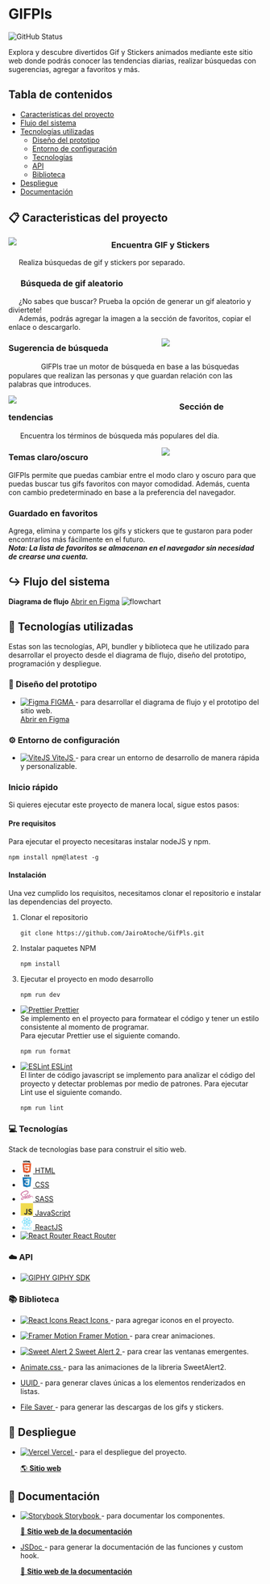 # GIFPls

![GitHub Status](https://img.shields.io/badge/Status-En%20desarrollo-brightgreen)

Explora y descubre divertidos Gif y Stickers animados mediante este sitio web donde podrás conocer las tendencias diarias, realizar búsquedas con sugerencias, agregar a favoritos y más.

## Tabla de contenidos

- [Características del proyecto](#caracteristicas-del-proyecto)
- [Flujo del sistema](#flujo-del-sistema)
- [Tecnologías utilizadas](#tecnologías-utilizadas)
  - [Diseño del prototipo](#diseño-del-prototipo)
  - [Entorno de configuración](#entorno-de-configuración)
  - [Tecnologías](#tecnologías)
  - [API](#api)
  - [Biblioteca](#biblioteca)
- [Despliegue](#despliegue)
- [Documentación](#documentación)

## 📋 Caracteristicas del proyecto <a name="caracteristicas-del-proyecto"></a>

<img src="https://user-images.githubusercontent.com/44626985/197085733-5f6e30d3-ef8c-4cc8-9802-155b398650a3.gif" width="180" align="left" />

### ⠀⠀Encuentra GIF y Stickers

⠀⠀Realiza búsquedas de gif y stickers por separado.

### ⠀⠀Búsqueda de gif aleatorio

⠀⠀¿No sabes que buscar? Prueba la opción de generar un gif aleatorio y diviertete! <br>
⠀⠀Además, podrás agregar la imagen a la sección de favoritos, copiar el enlace o descargarlo.

<img src="https://user-images.githubusercontent.com/44626985/197076433-0857c2e7-8bb3-4304-85f2-6b00279bd36c.gif" width="200" align="right" />

### Sugerencia de búsqueda

ㅤㅤㅤㅤㅤGIFPls trae un motor de búsqueda en base a las búsquedas populares que realizan las personas y que guardan relación con las palabras que introduces.

<img src="https://user-images.githubusercontent.com/44626985/197077078-0cbd1217-102b-4a34-b2d7-eabcb8876fbd.gif" width="300" align="left"/>

### ‍‍‍‍‍⠀⠀ㅤSección de tendencias

⠀ㅤEncuentra los términos de búsqueda más populares del día.

<img src="https://user-images.githubusercontent.com/44626985/197085343-f36b9441-6d1a-485c-811a-8cb7c5109953.gif" width="200" align="right"/>

### Temas claro/oscuro

GIFPls permite que puedas cambiar entre el modo claro y oscuro para que puedas buscar tus gifs favoritos con mayor comodidad. Además, cuenta con cambio predeterminado en base a la preferencia del navegador.

### Guardado en favoritos

Agrega, elimina y comparte los gifs y stickers que te gustaron para poder encontrarlos más fácilmente en el futuro. <br>
**_Nota: La lista de favoritos se almacenan en el navegador sin necesidad de crearse una cuenta._**

## ↪️ Flujo del sistema <a name="flujo-del-sistema"></a>

**Diagrama de flujo** [Abrir en Figma](https://www.figma.com/file/Yx6gfpIu7ybjEW1VqQdeZ6/Diagrama-de-flujo---GifPls?node-id=0%3A1)
![flowchart](https://user-images.githubusercontent.com/44626985/197268815-8bd07801-76fe-49d6-815b-38068b2c23d2.jpg)

## 🔧 Tecnologías utilizadas <a name="tecnologías-utilizadas"></a>

Estas son las tecnologías, API, bundler y biblioteca que he utilizado para desarrollar el proyecto desde el diagrama de flujo, diseño del prototipo, programación y despliegue.

### 📐 Diseño del prototipo <a name="diseño-del-prototipo"></a>

- <a href="https://www.figma.com/" target="_blank" rel="noreferrer"> <img src="https://www.vectorlogo.zone/logos/figma/figma-icon.svg" alt="Figma" width="25" height="25" /> FIGMA </a> - para desarrollar el diagrama de flujo y el prototipo del sitio web. <br>
  [Abrir en Figma]()

### ⚙️ Entorno de configuración <a name="entorno-de-configuración"></a>

- <a href="https://vitejs.dev/" target="_blank" rel="noreferrer"> <img src="https://cdn.worldvectorlogo.com/logos/vitejs.svg" alt="ViteJS" width="25" height="25"/> ViteJS </a> - para crear un entorno de desarrollo de manera rápida y personalizable.

### Inicio rápido

Si quieres ejecutar este proyecto de manera local, sigue estos pasos:

#### Pre requisitos

Para ejecutar el proyecto necesitaras instalar nodeJS y npm.

```
npm install npm@latest -g
```

#### Instalación

Una vez cumplido los requisitos, necesitamos clonar el repositorio e instalar las dependencias del proyecto.

1. Clonar el repositorio
   ```
   git clone https://github.com/JairoAtoche/GifPls.git
   ```
2. Instalar paquetes NPM
   ```
   npm install
   ```
3. Ejecutar el proyecto en modo desarrollo
   ```
   npm run dev
   ```

- <a href="https://prettier.io/" target="_blank" rel="noreferrer"> <img src="https://prettier.io/icon.png" alt="Prettier" width="25" height="25" /> Prettier </a> <br>
  Se implemento en el proyecto para formatear el código y tener un estilo consistente al momento de programar.<br>
  Para ejecutar Prettier use el siguiente comando.

  ```
  npm run format
  ```

- <a href="https://eslint.org/" target="_blank" rel="noreferrer"> <img src="https://camo.githubusercontent.com/a5e575e94f48ea666506fe28bf0eaf475ef28b2ed8e5b829e48a21f9c6390d49/68747470733a2f2f63646e2e776f726c64766563746f726c6f676f2e636f6d2f6c6f676f732f65736c696e742e737667" alt="ESLint" width="25" height="25" /> ESLint </a><br>
  El linter de código javascript se implemento para analizar el código del proyecto y detectar problemas por medio de patrones.
  Para ejecutar Lint use el siguiente comando.
  ```
  npm run lint
  ```

### 💻 Tecnologías <a name="tecnologías"></a>

Stack de tecnologías base para construir el sitio web.

- <a href="https://www.w3.org/html/" target="_blank" rel="noreferrer"> <img src="https://raw.githubusercontent.com/devicons/devicon/master/icons/html5/html5-original-wordmark.svg" alt="HTML" width="25" height="25"/> HTML </a>
- <a href="https://www.w3schools.com/css/" target="_blank" rel="noreferrer"> <img src="https://raw.githubusercontent.com/devicons/devicon/master/icons/css3/css3-original-wordmark.svg" alt="CSS" width="25" height="25"/> CSS </a>
- <a href="https://sass-lang.com" target="_blank" rel="noreferrer"> <img src="https://raw.githubusercontent.com/devicons/devicon/master/icons/sass/sass-original.svg" alt="SASS" width="25" height="25"/> SASS </a>
- <a href="https://developer.mozilla.org/en-US/docs/Web/JavaScript" target="_blank" rel="noreferrer"> <img src="https://raw.githubusercontent.com/devicons/devicon/master/icons/javascript/javascript-original.svg" alt="JavaScript" width="25" height="25"/> JavaScript </a>
- <a href="https://reactjs.org/" target="_blank" rel="noreferrer"> <img src="https://raw.githubusercontent.com/devicons/devicon/master/icons/react/react-original-wordmark.svg" alt="ReactJS" width="25" height="25"/> ReactJS </a>
- <a href="https://reactrouter.com/" target="_blank" rel="noreferrer"> <img src="https://res.cloudinary.com/practicaldev/image/fetch/s--vtI2NHvd--/c_imagga_scale,f_auto,fl_progressive,h_900,q_auto,w_1600/https://dev-to-uploads.s3.amazonaws.com/uploads/articles/q0lj87mz6whntv2zbxdm.png" alt="React Router" width="40" height="25"/> React Router </a>

### ☁️ API <a name="api"></a>

- <a href="https://developers.giphy.com/" target="_blank" rel="noreferrer"> <img src="https://cdn.worldvectorlogo.com/logos/giphy-logo-1.svg" alt="GIPHY" width="25" height="25"/> GIPHY SDK </a>

### 📚 Biblioteca <a name="biblioteca"></a>

- <a href="https://react-icons.github.io/react-icons/" target="_blank" rel="noreferrer"> <img src="https://camo.githubusercontent.com/48d099290b4cb2d7937bcd96e8497cf1845b54a810a6432c70cf944b60b40c77/68747470733a2f2f7261776769742e636f6d2f676f72616e67616a69632f72656163742d69636f6e732f6d61737465722f72656163742d69636f6e732e737667" alt="React Icons" width="25" height="25"/> React Icons </a> - para agregar iconos en el proyecto.

- <a href="https://www.framer.com/motion/" target="_blank" rel="noreferrer"> <img src="https://user-images.githubusercontent.com/44626985/197283954-87da4751-ab77-42b6-a70d-e9e08ab541b6.png" alt="Framer Motion" width="25" height="25"/> Framer Motion </a> - para crear animaciones.

- <a href="https://sweetalert2.github.io/" target="_blank" rel="noreferrer"> <img src="https://avatars.githubusercontent.com/u/35137722?s=200&v=4" alt="Sweet Alert 2" width="25" height="25"/> Sweet Alert 2 </a> - para crear las ventanas emergentes.

- <a href="https://animate.style/" target="_blank" rel="noreferrer"> Animate.css </a> - para las animaciones de la libreria SweetAlert2.

- <a href="https://www.npmjs.com/package/uuid/" target="_blank" rel="noreferrer"> UUID </a> - para generar claves únicas a los elementos renderizados en listas.

- <a href="https://www.npmjs.com/package/file-saver/" target="_blank" rel="noreferrer"> File Saver </a> - para generar las descargas de los gifs y stickers.

## 🚀 Despliegue <a name="despliegue"></a>

- <a href="https://vercel.com/" target="_blank" rel="noreferrer"> <img src="https://camo.githubusercontent.com/add2c9721e333f0043ac938f3dadbc26a282776e01b95b308fcaba5afaf74ae3/68747470733a2f2f6173736574732e76657263656c2e636f6d2f696d6167652f75706c6f61642f76313538383830353835382f7265706f7369746f726965732f76657263656c2f6c6f676f2e706e67" alt="Vercel" width="25" height="25"/> Vercel </a> - para el despliegue del proyecto.<br>

  [🌎 **Sitio web**]()

## 📄 Documentación <a name="documentación"></a>

- <a href="https://storybook.js.org/" target="_blank" rel="noreferrer"> <img src="https://avatars.githubusercontent.com/u/22632046?s=200&v=4" alt="Storybook" width="25" height="25"/> Storybook </a> - para documentar los componentes.<br>

  [📄 **Sitio web de la documentación**]()

- <a href="https://jsdoc.app/" target="_blank" rel="noreferrer"> JSDoc </a> - para generar la documentación de las funciones y custom hook.<br>

  [📄 **Sitio web de la documentación**](https://jairoatoche.github.io/GifPls/)
